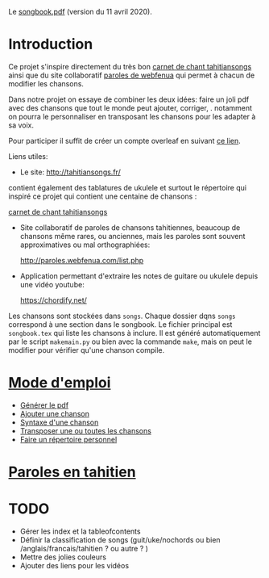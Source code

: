 
Le [songbook.pdf](songbook.pdf) (version du 11 avril 2020).

# Introduction

Ce projet s'inspire directement du très bon [carnet de chant tahitiansongs](http://tahitiansongs.fr/wp-content/uploads/2011/11/carnet_de_chants2.pdf) ainsi que du site collaboratif [paroles de webfenua](http://paroles.webfenua.com/list.php) qui permet à chacun de modifier les chansons.

Dans notre projet on essaye de combiner les deux idées: faire un joli pdf avec des chansons que tout le monde peut ajouter, corriger, . notamment on pourra le personnaliser en transposant les chansons pour les adapter à sa voix.

Pour participer il suffit de créer un compte overleaf en suivant [ce lien](https://fr.overleaf.com/9457921969mhjkwjdnycqj).

Liens utiles:

  - Le site:            http://tahitiansongs.fr/ 
  
  contient également des tablatures de ukulele et surtout le répertoire qui inspiré ce projet qui contient une centaine de chansons :
  
  [carnet de chant tahitiansongs](http://tahitiansongs.fr/wp-content/uploads/2011/11/carnet_de_chants2.pdf)
  
  - Site collaboratif de paroles de chansons tahitiennes, beaucoup de chansons même rares, ou anciennes, mais les paroles
  sont souvent approximatives ou mal orthographiées: 
  
      http://paroles.webfenua.com/list.php
      
  - Application permettant d'extraire les notes de guitare ou ukulele depuis une vidéo youtube:
  
      https://chordify.net/


Les chansons sont stockées dans `songs`. Chaque dossier dqns `songs` correspond à une section dans le songbook.
Le fichier principal est `songbook.tex` qui liste les chansons à inclure. Il est généré automatiquement par le script `makemain.py` ou bien avec la commande `make`, mais on peut le modifier pour vérifier qu'une chanson compile.

# [Mode d'emploi](modedemploi.md)

* [Générer le pdf](https://github.com/tahitoaa/songbookreadme/blob/master/modedemploi.md#g%C3%A9n%C3%A9rer-le-pdf)
* [Ajouter une chanson](https://github.com/tahitoaa/songbookreadme/blob/master/modedemploi.md#ajouter-une-chanson)
* [Syntaxe d'une chanson](https://github.com/tahitoaa/songbookreadme/blob/master/modedemploi.md#syntaxe-dune-chanson)
* [Transposer une ou toutes les chansons](https://github.com/tahitoaa/songbookreadme/blob/master/modedemploi.md#transposer-une-ou-toutes-les-chansons)
* [Faire un répertoire personnel](https://github.com/tahitoaa/songbookreadme/blob/master/modedemploi.md#faire-un-répertoire-personnel)

# [Paroles en tahitien](tahitien.md)

# TODO
* Gérer les index et la tableofcontents
* Définir la classification de songs (guit/uke/nochords ou bien /anglais/francais/tahitien ? ou autre ? )
* Mettre des jolies couleurs
* Ajouter des liens pour les vidéos

